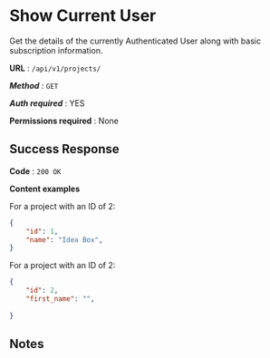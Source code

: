 # Show Current User

Get the details of the currently Authenticated User along with basic
subscription information.

**URL** : `/api/v1/projects/`

***Method*** : `GET`

***Auth required*** : YES

**Permissions required** : None

## Success Response

**Code** : `200 OK`

**Content examples**

For a project with an ID of 2:
```json
{
    "id": 1,
    "name": "Idea Box",
}
```

For a project with an ID of 2:

```json
{
    "id": 2,
    "first_name": "",
  
}
```

## Notes
